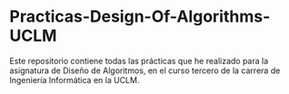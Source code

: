 # Practicas-Design-Of-Algorithms-UCLM
Este repositorio contiene todas las prácticas que he realizado para la asignatura de Diseño de Algoritmos, en el curso tercero de la carrera de Ingeniería Informática en la UCLM.
